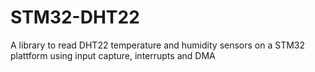 # STM32-DHT22
A library to read DHT22 temperature and humidity sensors on a STM32 plattform using input capture, interrupts and DMA

